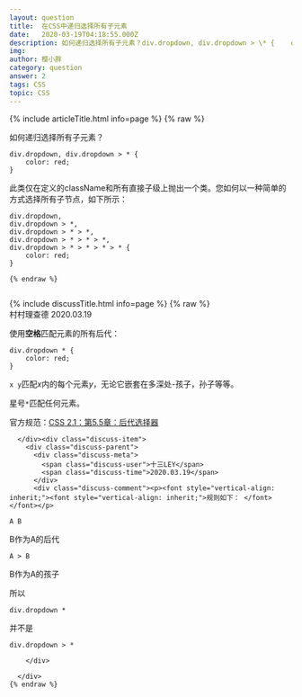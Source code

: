 ```yaml
---
layout: question
title:  在CSS中递归选择所有子元素
date:   2020-03-19T04:18:55.000Z
description: 如何递归选择所有子元素？div.dropdown, div.dropdown > \* {    color  red;}此类仅在定义的cla...
img: 
author: 樱小胖
category: question
answer: 2
tags: CSS
topic: CSS
---
```

<div class="article-root">
  <div class="article">
    {% include articleTitle.html info=page %}
    {% raw %}
    <div class="article-content"><p><font style="vertical-align: inherit;"><font style="vertical-align: inherit;">如何递归选择所有子元素？</font></font></p>

<pre><code>div.dropdown, div.dropdown &gt; * {<font></font>
    color: red;<font></font>
}<font></font>
</code></pre>

<p><font style="vertical-align: inherit;"><font style="vertical-align: inherit;">此类仅在定义的className和所有直接子级上抛出一个类。</font><font style="vertical-align: inherit;">您如何以一种简单的方式选择所有子节点，如下所示：</font></font></p>

<pre><code>div.dropdown, <font></font>
div.dropdown &gt; *, <font></font>
div.dropdown &gt; * &gt; *, <font></font>
div.dropdown &gt; * &gt; * &gt; *, <font></font>
div.dropdown &gt; * &gt; * &gt; * &gt; * {<font></font>
    color: red;<font></font>
}<font></font>
</code></pre></div>
    {% endraw %}
  </div>
  <p style="height: 0;width:0;overflow: hidden;"> 第2354篇《在CSS中递归选择所有子元素》来自Winter(https://github.com/aiyld/aiyld.github.io)的站点</p>
  <div class="discuss-wrapper">
    {% include discussTitle.html info=page %}
    {% raw %}
    <div class="discuss-item">
        <div class="discuss-parent">
          <div class="discuss-meta">
            <span class="discuss-user">村村理查德</span>
            <span class="discuss-time">2020.03.19</span>
          </div>
          <div class="discuss-comment"><p><font style="vertical-align: inherit;"><font style="vertical-align: inherit;">使用</font></font><strong><font style="vertical-align: inherit;"><font style="vertical-align: inherit;">空格</font></font></strong><font style="vertical-align: inherit;"><font style="vertical-align: inherit;">匹配元素的所有后代：</font></font></p>

<pre><code>div.dropdown * {<font></font>
    color: red;<font></font>
}<font></font>
</code></pre>

<p><code>x y</code><font style="vertical-align: inherit;"><font style="vertical-align: inherit;">匹配</font><em><font style="vertical-align: inherit;">x</font></em><font style="vertical-align: inherit;">内的</font><font style="vertical-align: inherit;">每个元素</font></font><em><font style="vertical-align: inherit;"><font style="vertical-align: inherit;">y</font></font></em><font style="vertical-align: inherit;"><font style="vertical-align: inherit;">，无论它嵌套在多深处-孩子，孙子等等。</font></font><em><font style="vertical-align: inherit;"></font></em><font style="vertical-align: inherit;"></font></p>

<p><font style="vertical-align: inherit;"><font style="vertical-align: inherit;">星号</font></font><code>*</code><font style="vertical-align: inherit;"><font style="vertical-align: inherit;">匹配任何元素。</font></font></p>

<p><font style="vertical-align: inherit;"><font style="vertical-align: inherit;">官方规范：</font></font><a href="http://www.w3.org/TR/CSS21/selector.html#descendant-selectors"><font style="vertical-align: inherit;"><font style="vertical-align: inherit;">CSS 2.1：第5.5章：后代选择器</font></font></a></p></div>
        </div>
        
      </div><div class="discuss-item">
        <div class="discuss-parent">
          <div class="discuss-meta">
            <span class="discuss-user">十三LEY</span>
            <span class="discuss-time">2020.03.19</span>
          </div>
          <div class="discuss-comment"><p><font style="vertical-align: inherit;"><font style="vertical-align: inherit;">规则如下： </font></font></p>

<pre><code>A B 
</code></pre>

<p><font style="vertical-align: inherit;"><font style="vertical-align: inherit;">B作为A的后代</font></font></p>

<pre><code>A &gt; B 
</code></pre>

<p><font style="vertical-align: inherit;"><font style="vertical-align: inherit;">B作为A的孩子</font></font></p>

<p><font style="vertical-align: inherit;"><font style="vertical-align: inherit;">所以 </font></font></p>

<pre><code>div.dropdown *
</code></pre>

<p><font style="vertical-align: inherit;"><font style="vertical-align: inherit;">并不是 </font></font></p>

<pre><code>div.dropdown &gt; *
</code></pre></div>
        </div>
        
      </div>
    {% endraw %}
  </div>
<div>
